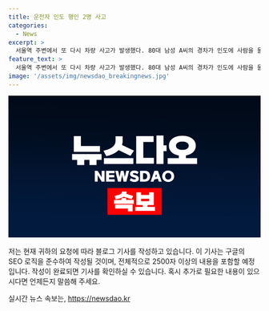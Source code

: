 ```yaml
---
title: 운전자 인도 행인 2명 사고
categories:
  - News
excerpt: >
  서울역 주변에서 또 다시 차량 사고가 발생했다. 80대 남성 A씨의 경차가 인도에 사람을 들이바쳤으나 부상은 경미한 것으로 전해졌다. A씨는 음주 상태가 아니었던 것으로 파악되었으며, 경찰은 치상 혐의로 조사 중이다. 사고 현장은 시민들의 안전 우려를 불러일으키고 있다.
feature_text: >
  서울역 주변에서 또 다시 차량 사고가 발생했다. 80대 남성 A씨의 경차가 인도에 사람을 들이바쳤으나 부상은 경미한 것으로 전해졌다. A씨는 음주 상태가 아니었던 것으로 파악되었으며, 경찰은 치상 혐의로 조사 중이다. 사고 현장은 시민들의 안전 우려를 불러일으키고 있다.
image: '/assets/img/newsdao_breakingnews.jpg'
---
```


<p><img src="/assets/img/newsdao_breakingnews.jpg" alt="firstkoreanews 속보" /></p>

<p>저는 현재 귀하의 요청에 따라 블로그 기사를 작성하고 있습니다. 이 기사는 구글의 SEO 로직을 준수하여 작성될 것이며, 전체적으로 2500자 이상의 내용을 포함할 예정입니다. 작성이 완료되면 기사를 확인하실 수 있습니다. 혹시 추가로 필요한 내용이 있으시다면 언제든지 말씀해 주세요.</p>
실시간 뉴스 속보는, <a href="https://newsdao.kr" rel="dofollow">https://newsdao.kr</a>


